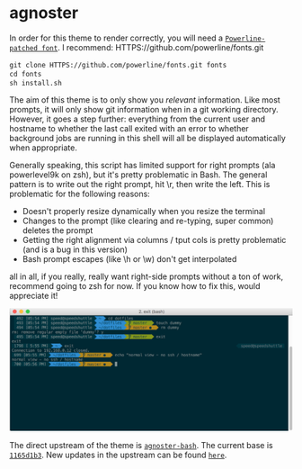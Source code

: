 # agnoster

In order for this theme to render correctly, you will need a
[`Powerline-patched font`](https://gist.github.com/1595572). I recommend:
HTTPS://github.com/powerline/fonts.git

```
git clone HTTPS://github.com/powerline/fonts.git fonts
cd fonts
sh install.sh
```

The aim of this theme is to only show you _relevant_ information. Like most
prompts, it will only show git information when in a git working directory.
However, it goes a step further: everything from the current user and hostname
to whether the last call exited with an error to whether background jobs are
running in this shell will all be displayed automatically when appropriate.

Generally speaking, this script has limited support for right prompts (ala
powerlevel9k on zsh), but it's pretty problematic in Bash. The general pattern
is to write out the right prompt, hit \r, then write the left. This is
problematic for the following reasons:

-   Doesn't properly resize dynamically when you resize the terminal
-   Changes to the prompt (like clearing and re-typing, super common) deletes
    the prompt
-   Getting the right alignment via columns / tput cols is pretty problematic
    (and is a bug in this version)
-   Bash prompt escapes (like \h or \w) don't get interpolated

all in all, if you really, really want right-side prompts without a ton of work,
recommend going to zsh for now. If you know how to fix this, would appreciate
it!

![`ScreenShot`](agnoster-bash-sshot.png)

The direct upstream of the theme is
[`agnoster-bash`](https://github.com/speedenator/agnoster-bash). The current base
is
[`1165d1b3`](https://github.com/speedenator/agnoster-bash/commit/1165d1b3f125f52e7d4df953166d3c62774638fc).
New updates in the upstream can be found
[`here`](https://github.com/speedenator/agnoster-bash/compare/1165d1b3f125f52e7d4df953166d3c62774638fc...master).
